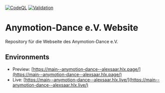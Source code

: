 [![CodeQL](https://github.com/alexsaar/anymotion-dance/actions/workflows/codeql.yml/badge.svg?branch=main)](https://github.com/alexsaar/anymotion-dance/actions/workflows/codeql.yml)
[![Validation](https://github.com/alexsaar/anymotion-dance/actions/workflows/run-tests.yaml/badge.svg)](https://github.com/alexsaar/anymotion-dance/actions/workflows/run-tests.yaml)

# Anymotion-Dance e.V. Website
Repository für die Webseite des Anymotion-Dance e.V.

## Environments
- Preview: [https://main--anymotion-dance--alexsaar.hlx.page/](https://main--anymotion-dance--alexsaar.hlx.page/)
- Live: [https://main--anymotion-dance--alexsaar.hlx.live/](https://main--anymotion-dance--alexsaar.hlx.live/)
